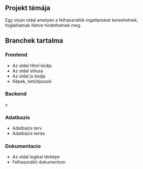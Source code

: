 
## Projekt témája
Egy olyan oldal amelyen a felhasználók ingatlanokat kereshetnek, foglalhatnak illetve hirdethetnek meg.

## Branchek tartalma
### Frontend
- Az oldal Html kódja
- Az oldal stílusa
- Az oldal js kódja
- Képek, betűtípusok

### Backend
x

### Adatbazis
- Adatbázis terv
- Adatbázis leírás

### Dokumentacio
- Az oldal logikai térképe
- Felhasználói dokumentum
